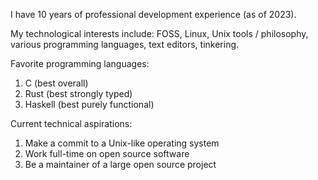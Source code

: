 I have 10 years of professional development experience (as of 2023).

My technological interests include: FOSS, Linux, Unix tools / philosophy, various
programming languages, text editors, tinkering.

Favorite programming languages:
1. C (best overall)
2. Rust (best strongly typed)
3. Haskell (best purely functional)

Current technical aspirations:
1. Make a commit to a Unix-like operating system
2. Work full-time on open source software
3. Be a maintainer of a large open source project

